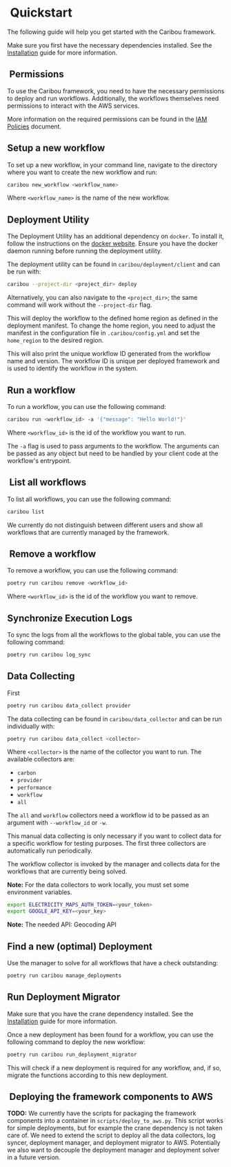 #  Quickstart

The following guide will help you get started with the Caribou framework.

Make sure you first have the necessary dependencies installed. See the [Installation](INSTALL.md) guide for more information.

##  Permissions

To use the Caribou framework, you need to have the necessary permissions to deploy and run workflows. Additionally, the workflows themselves need permissions to interact with the AWS services.

More information on the required permissions can be found in the [IAM Policies](docs/iam_policies.md) document.

## Setup a new workflow

To set up a new workflow, in your command line, navigate to the directory where you want to create the new workflow and run:

```bash
caribou new_workflow <workflow_name>
```

Where `<workflow_name>` is the name of the new workflow.

## Deployment Utility

The Deployment Utility has an additional dependency on `docker`.
To install it, follow the instructions on the [docker website](https://docs.docker.com/engine/install/).
Ensure you have the docker daemon running before running the deployment utility.

The deployment utility can be found in `caribou/deployment/client` and can be run with:

```bash
caribou --project-dir <project_dir> deploy
```

Alternatively, you can also navigate to the `<project_dir>`; the same command will work without the `--project-dir` flag.

This will deploy the workflow to the defined home region as defined in the deployment manifest.
To change the home region, you need to adjust the manifest in the configuration file in `.caribou/config.yml` and set the `home_region` to the desired region.

This will also print the unique workflow ID generated from the workflow name and version.
The workflow ID is unique per deployed framework and is used to identify the workflow in the system.

## Run a workflow

To run a workflow, you can use the following command:

```bash
caribou run <workflow_id> -a '{"message": "Hello World!"}'
```

Where `<workflow_id>` is the id of the workflow you want to run.

The `-a` flag is used to pass arguments to the workflow. The arguments can be passed as any object but need to be handled by your client code at the workflow's entrypoint.

##  List all workflows

To list all workflows, you can use the following command:

```bash
caribou list
```

We currently do not distinguish between different users and show all workflows that are currently managed by the framework.

##  Remove a workflow

To remove a workflow, you can use the following command:

```bash
poetry run caribou remove <workflow_id>
```

Where `<workflow_id>` is the id of the workflow you want to remove.

## Synchronize Execution Logs

To sync the logs from all the workflows to the global table, you can use the following command:

```bash
poetry run caribou log_sync
```

## Data Collecting

First

```bash
poetry run caribou data_collect provider
```

The data collecting can be found in `caribou/data_collector` and can be run individually with:

```bash
poetry run caribou data_collect <collector>
```

Where `<collector>` is the name of the collector you want to run. The available collectors are:

- `carbon`
- `provider`
- `performance`
- `workflow`
- `all`

The `all` and `workflow` collectors need a workflow id to be passed as an argument with `--workflow_id` or `-w`.

This manual data collecting is only necessary if you want to collect data for a specific workflow for testing purposes. The first three collectors are automatically run periodically.

The workflow collector is invoked by the manager and collects data for the workflows that are currently being solved.

**Note:** For the data collectors to work locally, you must set some environment variables.

```bash
export ELECTRICITY_MAPS_AUTH_TOKEN=<your_token>
export GOOGLE_API_KEY=<your_key>
```

**Note:** The needed API: Geocoding API

## Find a new (optimal) Deployment

Use the manager to solve for all workflows that have a check outstanding:

```bash
poetry run caribou manage_deployments
```

## Run Deployment Migrator

Make sure that you have the crane dependency installed.
See the [Installation](INSTALL.md) guide for more information.

Once a new deployment has been found for a workflow, you can use the following command to deploy the new workflow:

```bash
poetry run caribou run_deployment_migrator
```

This will check if a new deployment is required for any workflow, and, if so, migrate the functions according to this new deployment.

##  Deploying the framework components to AWS

**TODO:** We currently have the scripts for packaging the framework components into a container in `scripts/deploy_to_aws.py`.
This script works for simple deployments, but for example the crane dependency is not taken care of.
We need to extend the script to deploy all the data collectors, log syncer, deployment manager, and deployment migrator to AWS.
Potentially we also want to decouple the deployment manager and deployment solver in a future version.
